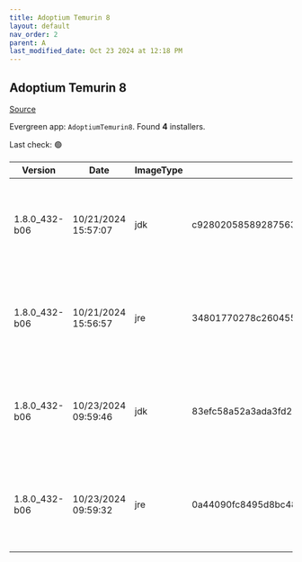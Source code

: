 ```yaml
---
title: Adoptium Temurin 8
layout: default
nav_order: 2
parent: A
last_modified_date: Oct 23 2024 at 12:18 PM
---
```


## Adoptium Temurin 8

[Source](https://adoptium.net/)

Evergreen app: `AdoptiumTemurin8`. Found **4** installers.

Last check: 🟢

| Version       | Date                | ImageType | Checksum                                                         | Size     | Architecture | Type | URI                                                                                                                                                                                                                                                              |
| ------------- | ------------------- | --------- | ---------------------------------------------------------------- | -------- | ------------ | ---- | ---------------------------------------------------------------------------------------------------------------------------------------------------------------------------------------------------------------------------------------------------------------- |
| 1.8.0_432-b06 | 10/21/2024 15:57:07 | jdk       | c9280205858928756374d930d4b539c59b1cb470425d2cf300b943c56efe4d86 | 89939968 | x64          | msi  | [https://github.com/adoptium/temurin8-binaries/releases/download/jdk8u432-b06/OpenJDK8U-jdk_x64_windows_hotspot_8u432b06.msi](https://github.com/adoptium/temurin8-binaries/releases/download/jdk8u432-b06/OpenJDK8U-jdk_x64_windows_hotspot_8u432b06.msi)       |
| 1.8.0_432-b06 | 10/21/2024 15:56:57 | jre       | 34801770278c26045517fc1851396d7bf66c7c32fa6f9965b968d55adbebda4b | 32489472 | x64          | msi  | [https://github.com/adoptium/temurin8-binaries/releases/download/jdk8u432-b06/OpenJDK8U-jre_x64_windows_hotspot_8u432b06.msi](https://github.com/adoptium/temurin8-binaries/releases/download/jdk8u432-b06/OpenJDK8U-jre_x64_windows_hotspot_8u432b06.msi)       |
| 1.8.0_432-b06 | 10/23/2024 09:59:46 | jdk       | 83efc58a52a3ada3fd22993e96a8fbf4b91c5cd39d34ffa88dacee27e11f6b3e | 89743360 | x86          | msi  | [https://github.com/adoptium/temurin8-binaries/releases/download/jdk8u432-b06/OpenJDK8U-jdk_x86-32_windows_hotspot_8u432b06.msi](https://github.com/adoptium/temurin8-binaries/releases/download/jdk8u432-b06/OpenJDK8U-jdk_x86-32_windows_hotspot_8u432b06.msi) |
| 1.8.0_432-b06 | 10/23/2024 09:59:32 | jre       | 0a44090fc8495d8bc4852efcc01380ec158579496b29086e4697ec1de9a114f0 | 30646272 | x86          | msi  | [https://github.com/adoptium/temurin8-binaries/releases/download/jdk8u432-b06/OpenJDK8U-jre_x86-32_windows_hotspot_8u432b06.msi](https://github.com/adoptium/temurin8-binaries/releases/download/jdk8u432-b06/OpenJDK8U-jre_x86-32_windows_hotspot_8u432b06.msi) |
